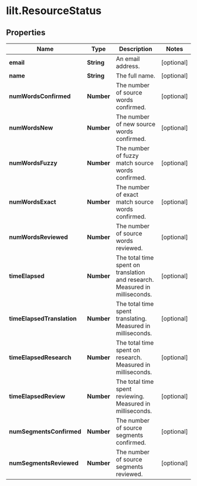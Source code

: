 # lilt.ResourceStatus

## Properties
Name | Type | Description | Notes
------------ | ------------- | ------------- | -------------
**email** | **String** | An email address. | [optional] 
**name** | **String** | The full name. | [optional] 
**numWordsConfirmed** | **Number** | The number of source words confirmed. | [optional] 
**numWordsNew** | **Number** | The number of new source words confirmed. | [optional] 
**numWordsFuzzy** | **Number** | The number of fuzzy match source words confirmed. | [optional] 
**numWordsExact** | **Number** | The number of exact match source words confirmed. | [optional] 
**numWordsReviewed** | **Number** | The number of source words reviewed. | [optional] 
**timeElapsed** | **Number** | The total time spent on translation and research. Measured in milliseconds. | [optional] 
**timeElapsedTranslation** | **Number** | The total time spent translating. Measured in milliseconds. | [optional] 
**timeElapsedResearch** | **Number** | The total time spent on research. Measured in milliseconds. | [optional] 
**timeElapsedReview** | **Number** | The total time spent reviewing. Measured in milliseconds. | [optional] 
**numSegmentsConfirmed** | **Number** | The number of source segments confirmed. | [optional] 
**numSegmentsReviewed** | **Number** | The number of source segments reviewed. | [optional] 
